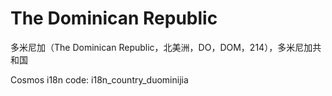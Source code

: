 # The Dominican Republic

多米尼加（The Dominican Republic，北美洲，DO，DOM，214），多米尼加共和国

Cosmos i18n code: i18n_country_duominijia